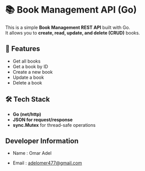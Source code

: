 # 📚 Book Management API (Go)

This is a simple **Book Management REST API** built with Go.  
It allows you to **create, read, update, and delete (CRUD)** books.


## 🚀 Features
- Get all books
- Get a book by ID
- Create a new book
- Update a book
- Delete a book


## 🛠 Tech Stack
- **Go (net/http)**
- **JSON for request/response**
- **sync.Mutex** for thread-safe operations

## Developer Information

- Name : Omar Adel

- Email : adelomer477@gmail.com
